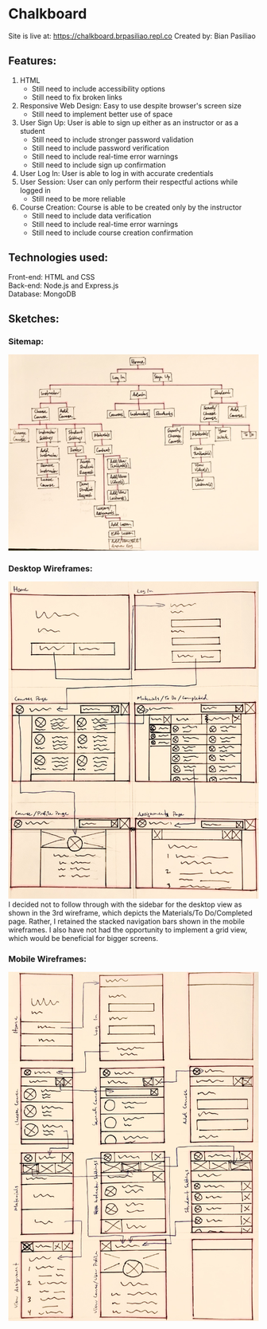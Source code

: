 # Chalkboard 
Site is live at: https://chalkboard.brpasiliao.repl.co
Created by: Bian Pasiliao 

## Features:
1. HTML
   - Still need to include accessibility options
   - Still need to fix broken links
2. Responsive Web Design: Easy to use despite browser's screen size
   - Still need to implement better use of space
3. User Sign Up: User is able to sign up either as an instructor or as a student
   - Still need to include stronger password validation
   - Still need to include password verification
   - Still need to include real-time error warnings
   - Still need to include sign up confirmation
4. User Log In: User is able to log in with accurate credentials
5. User Session: User can only perform their respectful actions while logged in
   - Still need to be more reliable
6. Course Creation: Course is able to be created only by the instructor
   - Still need to include data verification
   - Still need to include real-time error warnings
   - Still need to include course creation confirmation

## Technologies used:
Front-end: HTML and CSS <br>
Back-end: Node.js and Express.js <br>
Database: MongoDB

## Sketches:
### Sitemap:
![Chalkboard sitemap](https://raw.githubusercontent.com/brpasiliao/chalkboard/master/sketches/sitemap.jpg)
### Desktop Wireframes:
![Chalkboard wireframes for desktop](https://raw.githubusercontent.com/brpasiliao/chalkboard/master/sketches/desktop_wireframes.jpg)
I decided not to follow through with the sidebar for the desktop view as shown in the 3rd wireframe, which depicts the Materials/To Do/Completed page. Rather, I retained the stacked navigation bars shown in the mobile wireframes. I also have not had the opportunity to implement a grid view, which would be beneficial for bigger screens.
### Mobile Wireframes:
![Chalkboard wireframes for mobile](https://raw.githubusercontent.com/brpasiliao/chalkboard/master/sketches/mobile_wireframes.jpg)

